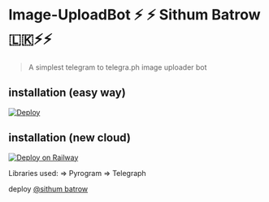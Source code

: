 # Image-UploadBot ⚡️ ⚡️ Sithum Batrow 🇱🇰⚡️⚡️

> A simplest telegram to telegra.ph image uploader bot

## installation (easy way)

[![Deploy](https://www.herokucdn.com/deploy/button.svg)](https://heroku.com/deploy?template=https://github.com/sbatrow/Image-UploadBotSI)

## installation (new cloud)

[![Deploy on Railway](https://railway.app/button.svg)](https://railway.app/new/template?template=https%3A%2F%2Fgithub.com%2Fsbatrow%2FImage-UploadBotSI&envs=BOT_TOKEN%2CAPI_ID%2CAPI_HASH&optionalEnvs=BOT_TOKEN%2CAPI_ID%2CAPI_HASH&BOT_TOKENDesc=Go+%40BotFather++and+create+new+bot+and+enter+bot+token&API_IDDesc=Go+my.telegram.org+login+and+can+get+&API_HASHDesc=Go++my.telegram.org+login+and+can+get+)

Libraries used: => Pyrogram => Telegraph

deploy [@sithum batrow](https://t.me/sibatrow)
